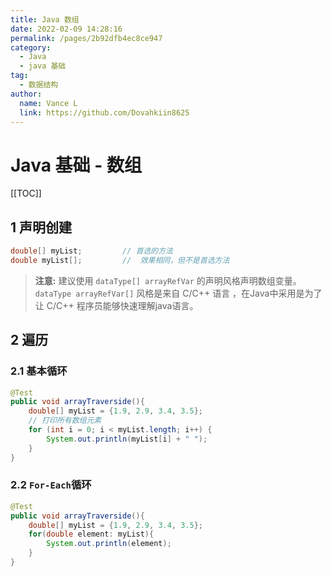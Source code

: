 ```yaml
---
title: Java 数组
date: 2022-02-09 14:28:16
permalink: /pages/2b92dfb4ec8ce947
category:
  - Java
  - java 基础
tag:
  - 数据结构
author:
  name: Vance L
  link: https://github.com/Dovahkiin8625
---
```


# Java 基础 - 数组

[[TOC]]

## 1 声明创建

```java
double[] myList;         // 首选的方法
double myList[];         //  效果相同，但不是首选方法
```

> **注意:** 建议使用 `dataType[] arrayRefVar` 的声明风格声明数组变量。` dataType arrayRefVar[]` 风格是来自 C/C++ 语言 ，在Java中采用是为了让 C/C++ 程序员能够快速理解java语言。

## 2 遍历

### 2.1 基本循环

```java
@Test
public void arrayTraverside(){
    double[] myList = {1.9, 2.9, 3.4, 3.5};
    // 打印所有数组元素
    for (int i = 0; i < myList.length; i++) {
        System.out.println(myList[i] + " ");
    }
}
```

### 2.2 `For-Each`循环

```java
@Test
public void arrayTraverside(){
    double[] myList = {1.9, 2.9, 3.4, 3.5};
    for(double element: myList){
        System.out.println(element);
    }
}
```
